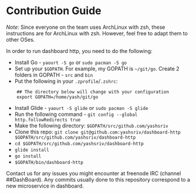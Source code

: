 # Contribution Guide

*Note*: Since everyone on the team uses ArchLinux with zsh,
these instructions are for ArchLinux with zsh. However, feel free to
adapt them to other OSes.

In order to run dashboard http, you need to do the following:

  - Install Go - `yaourt -S go` or `sudo pacman -S go`
  - Set up your `$GOPATH`. For example, my GOPATH is `~/git/go`. Create 2 folders in GOPATH - `src` and `bin`
  - Put the following in your `.zprofile`/`.zshrc`:

```
    ## The directory below will change with your configuration
    export GOPATH=/home/yash/git/go
```

  - Install Glide - `yaourt -S glide` or `sudo pacman -S glide`
  - Run the following command - `git config --global http.followRedirects true`
  - Make the following directory: `$GOPATH/src/github.com/yashsriv`
  - Clone this repo: `git clone git@github.com:yashsriv/dashboard-http $GOPATH/src/github.com/yashsriv/dashboard-http`
  - `cd $GOPATH/src/github.com/yashsriv/dashboard-http`
  - `glide install`
  - `go install`
  - `$GOPATH/bin/dashboard-http`

Contact us for any issues you might encounter at freenode IRC (channel ##DashBoard). 
Any commits usually done to this repository correspond to a new microservice
in dashboard.
